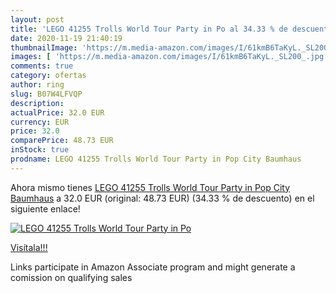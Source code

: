 ```yaml
---
layout: post
title: 'LEGO 41255 Trolls World Tour Party in Po al 34.33 % de descuento'
date: 2020-11-19 21:40:19
thumbnailImage: 'https://m.media-amazon.com/images/I/61kmB6TaKyL._SL200_.jpg'
images: [ 'https://m.media-amazon.com/images/I/61kmB6TaKyL._SL200_.jpg' ]
comments: true
category: ofertas
author: ring
slug: B07W4LFVQP
description:
actualPrice: 32.0 EUR
currency: EUR
price: 32.0
comparePrice: 48.73 EUR
inStock: true
prodname: LEGO 41255 Trolls World Tour Party in Pop City Baumhaus
---
```


Ahora mismo tienes [LEGO 41255 Trolls World Tour Party in Pop City Baumhaus](https://www.amazon.de/dp/B07W4LFVQP/?tag=tolees0ca-21) a 32.0 EUR (original: 48.73 EUR) (34.33 %  de descuento) en el siguiente enlace!

[![LEGO 41255 Trolls World Tour Party in Po](https://m.media-amazon.com/images/I/61kmB6TaKyL._SL200_.jpg)](https://www.amazon.de/dp/B07W4LFVQP/?tag=tolees0ca-21)

[Visítala!!!](https://www.amazon.de/dp/B07W4LFVQP/?tag=tolees0ca-21)

Links participate in Amazon Associate program and might generate a comission on qualifying sales
